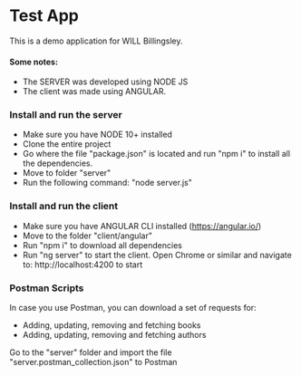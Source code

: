 # Test App

This is a demo application for WILL Billingsley.

#### Some notes:
  - The SERVER was developed using NODE JS
  - The client was made using ANGULAR.

### Install and run the server

  - Make sure you have NODE 10+ installed
  - Clone the entire project
  - Go where the file "package.json" is located and run "npm i" to install all the dependencies.
  - Move to folder "server"
  - Run the following command: "node server.js"

### Install and run the client

  - Make sure you have ANGULAR CLI installed (https://angular.io/)
  - Move to the folder "client/angular"
  - Run "npm i" to download all dependencies 
  - Run "ng server" to start the client. Open Chrome or similar and navigate to: http://localhost:4200 to start

### Postman Scripts

In case you use Postman, you can download a set of requests for:
  - Adding, updating, removing and fetching books
  - Adding, updating, removing and fetching authors

Go to the "server" folder and import the file "server.postman_collection.json" to Postman


